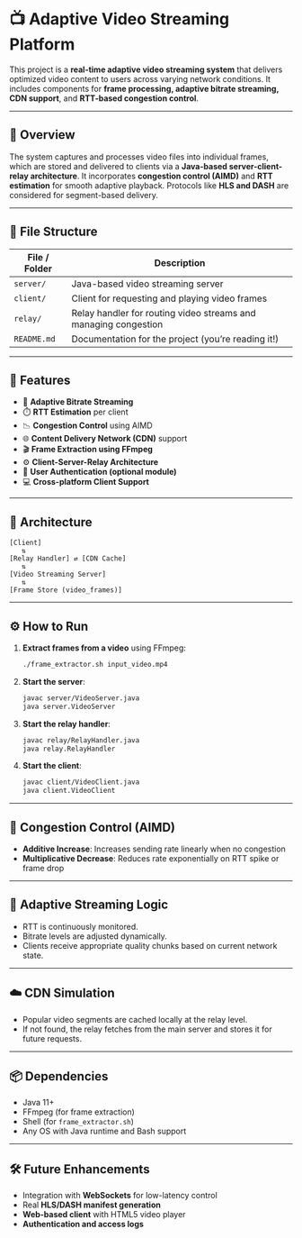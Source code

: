 # 📺 Adaptive Video Streaming Platform

This project is a **real-time adaptive video streaming system** that delivers optimized video content to users across varying network conditions. It includes components for **frame processing, adaptive bitrate streaming, CDN support**, and **RTT-based congestion control**.

---

## 🧾 Overview

The system captures and processes video files into individual frames, which are stored and delivered to clients via a **Java-based server-client-relay architecture**. It incorporates **congestion control (AIMD)** and **RTT estimation** for smooth adaptive playback. Protocols like **HLS and DASH** are considered for segment-based delivery.

---

## 📁 File Structure

| File / Folder         | Description |
|------------------------|-------------|
| `server/`              | Java-based video streaming server |
| `client/`              | Client for requesting and playing video frames |
| `relay/`               | Relay handler for routing video streams and managing congestion |
| `README.md`            | Documentation for the project (you’re reading it!) |

---

## 🚀 Features

- 🔄 **Adaptive Bitrate Streaming**
- ⏱️ **RTT Estimation** per client
- 📉 **Congestion Control** using AIMD
- 🌐 **Content Delivery Network (CDN)** support
- 🎬 **Frame Extraction using FFmpeg**
- ⚙️ **Client-Server-Relay Architecture**
- 🔐 **User Authentication (optional module)**
- 💻 **Cross-platform Client Support**

---

## 🧠 Architecture

```
[Client]
   ⇅
[Relay Handler] ⇄ [CDN Cache]
   ⇅
[Video Streaming Server]
   ⇅
[Frame Store (video_frames)]
```

---

## ⚙️ How to Run

1. **Extract frames from a video** using FFmpeg:
   ```bash
   ./frame_extractor.sh input_video.mp4
   ```

2. **Start the server**:
   ```bash
   javac server/VideoServer.java
   java server.VideoServer
   ```

3. **Start the relay handler**:
   ```bash
   javac relay/RelayHandler.java
   java relay.RelayHandler
   ```

4. **Start the client**:
   ```bash
   javac client/VideoClient.java
   java client.VideoClient
   ```

---

## 🔐 Congestion Control (AIMD)

- **Additive Increase**: Increases sending rate linearly when no congestion
- **Multiplicative Decrease**: Reduces rate exponentially on RTT spike or frame drop

---

## 🎯 Adaptive Streaming Logic

- RTT is continuously monitored.
- Bitrate levels are adjusted dynamically.
- Clients receive appropriate quality chunks based on current network state.

---

## ☁️ CDN Simulation

- Popular video segments are cached locally at the relay level.
- If not found, the relay fetches from the main server and stores it for future requests.

---

## 📦 Dependencies

- Java 11+
- FFmpeg (for frame extraction)
- Shell (for `frame_extractor.sh`)
- Any OS with Java runtime and Bash support

---

## 🛠️ Future Enhancements

- Integration with **WebSockets** for low-latency control
- Real **HLS/DASH manifest generation**
- **Web-based client** with HTML5 video player
- **Authentication and access logs**

